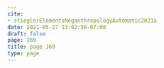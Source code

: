 ```yaml
---
cite:
- stieglerElementsNeganthropologyAutomatic2021a
date: 2021-05-27 13:02:50-07:00
draft: false
page: 169
title: page 169
type: page
---
```


